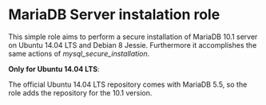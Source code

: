 # MariaDB Server instalation role

This simple role aims to perform a secure installation of MariaDB 10.1 server
on Ubuntu 14.04 LTS and Debian 8 Jessie. Furthermore it accomplishes the same
actions of *mysql_secure_installation*.

**Only for Ubuntu 14.04 LTS**:

The official Ubuntu 14.04 LTS repository comes with MariaDB 5.5, so the role
adds the repository for the 10.1 version.
